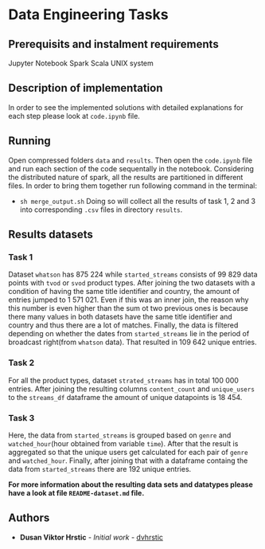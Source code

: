 # Data Engineering Tasks 
## Prerequisits and instalment requirements
Jupyter Notebook
Spark 
Scala
UNIX system
## Description of implementation
In order to see the implemented solutions with detailed explanations for each step please look at `code.ipynb` file.
## Running
Open compressed folders `data` and `results`.
Then open the `code.ipynb` file and run each section of the code sequentally in the notebook.
Considering the distributed nature of spark, all the results are partitioned in different files. In order to bring them together run following command in the terminal:
* `sh merge_output.sh`
Doing so will collect all the results of task 1, 2 and 3 into corresponding `.csv` files in directory `results`.
## Results datasets
### Task 1
Dataset `whatson` has 875 224 while `started_streams` consists of 99 829 data points with `tvod` or `svod` product types.
After joining the two datasets with a condition of having the same title identifier and country, the amount of entries jumped to 1 571 021. Even if this was an inner join, the reason why this number is even higher than the sum ot two previous ones is because there many values in both datasets have the same title identifier and country and thus there are a lot of matches.
Finally, the data is filtered depending on whether the dates from `started_streams` lie in the period of broadcast right(from `whatson` data). That resulted in 109 642
unique entries.
### Task 2
For all the product types, dataset `strated_streams` has in total 100 000 entries.
After joining the resulting columns `content_count` and `unique_users` to the `streams_df` dataframe the amount of unique datapoints is 18 454.
### Task 3
Here, the data from `started_streams` is grouped based on `genre` and `watched_hour`(hour obtained from variable `time`). After that the result is aggregated so that the unique users get calculated for each pair of `genre` and `watched_hour`. Finally, after joining that with a dataframe containg the data from `started_streams` there are 192 unique entries.

**For more information about the resulting data sets and datatypes please have a look at file `README-dataset.md` file.**

## Authors

* **Dusan Viktor Hrstic** - *Initial work* - [dvhrstic](https://github.com/dvhrstic)